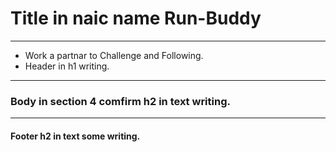 # Title in naic name Run-Buddy
---
* Work a partnar to Challenge and Following.
* Header in h1 writing.
---
### Body in section 4 comfirm h2 in text writing.
---
#### Footer h2 in text some writing.